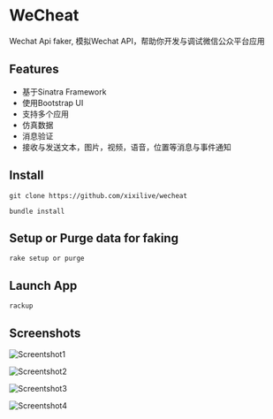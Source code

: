 WeCheat
====

Wechat Api faker, 模拟Wechat API，帮助你开发与调试微信公众平台应用


Features
----
* 基于Sinatra Framework
* 使用Bootstrap UI
* 支持多个应用
* 仿真数据
* 消息验证
* 接收与发送文本，图片，视频，语音，位置等消息与事件通知

Install
----
```
git clone https://github.com/xixilive/wecheat

bundle install
```

Setup or Purge data for faking
----
```
rake setup or purge
```

Launch App
----
```
rackup
```

Screenshots
----
![Screentshot1](http://img.hb.aicdn.com/e710375297765a2f13e195a3718efedeee18a48381d9-nlLxlq)

![Screentshot2](http://img.hb.aicdn.com/7454ec2d83cbb5f53b43a91cdc597f15b64c8b0016930-372lo4)

![Screentshot3](http://img.hb.aicdn.com/5aa30b6a8ef9631a47810c786b0e51435ad5870813ff5-Y0TQgY)

![Screentshot4](http://img.hb.aicdn.com/6fad2fc23384bf1ac6f0921187bd23de47fd053819a62-HDAkfk)